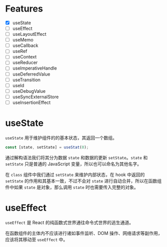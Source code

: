 # Features

- [x] useState
- [ ] useEffect
- [ ] useLayoutEffect
- [ ] useMemo
- [ ] useCallback
- [ ] useRef
- [ ] useContext
- [ ] useReducer
- [ ] useImperativeHandle
- [ ] useDeferredValue
- [ ] useTransition
- [ ] useId
- [ ] useDebugValue
- [ ] useSyncExternalStore
- [ ] useInsertionEffect

# useState

`useState` 用于维护组件的的基本状态，其返回一个数组。

```javascript
const [state, setState] = useStat(0);
```

通过解构语法我们将其分为数据 `state` 和数据的更新 `setState`。`state` 和 `setState` 只是普通的 JavaScript 变量，所以也可以命名为其他名字。

在 `class` 组件中我们通过 `setState` 来维护内部状态，在 hook 中返回的 `setState` 的作用和其基本一致，不过不会对 `state` 进行自动合并，所以在函数组件中如果 `state` 是对象，那么调用 `state` 时也需要传入完整的对象。

# useEffect

`useEffect` 是 React 的纯函数式世界通往命令式世界的逃生通道。

在函数组件的主体内不应该进行诸如事件监听、DOM 操作、网络请求等副作用，应该将其移动至 `useEffect` 中。
